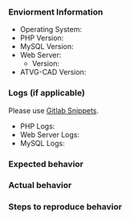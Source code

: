 ### Enviorment Information
  - Operating System:
  - PHP Version:
  - MySQL Version:
  - Web Server:
    - Version:
  - ATVG-CAD Version:
### Logs (if applicable)
Please use [Gitlab Snippets](https://gitlab.atvg-studios.at/snippets/new).
  - PHP Logs:
  - Web Server Logs:
  - MySQL Logs:

### Expected behavior

### Actual behavior

### Steps to reproduce behavior
